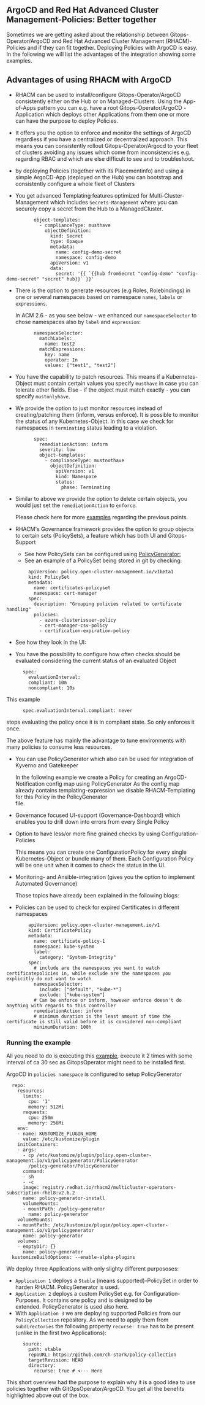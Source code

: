 ## ArgoCD and Red Hat Advanced Cluster Management-Policies: Better together

Sometimes we are getting asked about the relationship between Gitops-Operator/ArgoCD and Red Hat Advanced Cluster Management (RHACM)-Policies and if they can fit together.
Deploying Policies with ArgoCD is easy. In the following we will list the advantages of the integration showing some examples.

## Advantages of using RHACM with ArgoCD

* RHACM can be used to install/configure Gitops-Operator/ArgoCD consistently either on the Hub or on Managed-Clusters.
  Using the App-of-Apps pattern you can e.g. have a root Gitops-Operator/ArgoCD -Application which deploys other Applications from them one or more can have the purpose to deploy Policies. 

* It offers you the option to enforce and monitor the settings of ArgoCD regardless if you have a centralized or decentralized approach. This means you can consistently rollout Gitops-Operator/Argocd to your fleet of clusters avoiding any issues which come from inconsistencies e.g. regarding RBAC and which are else difficult to see and to troubleshoot.

* by deploying Policies (together with its Placementinfo) and using a simple ArgoCD-App (deployed on the Hub) you can bootstrap and consistently configure a whole fleet of Clusters

* You get advanced Templating features optimized for Multi-Cluster-Management which includes `Secrets-Management` where you can securely copy a secret from the Hub to a ManagedCluster.

```
          object-templates:
            - complianceType: musthave
              objectDefinition:
                kind: Secret
                type: Opaque
                metadata:
                  name: config-demo-secret
                  namespace: config-demo
                apiVersion: v1
                data:
                  secret: '{{ `{{hub fromSecret "config-demo" "config-demo-secret" "secret" hub}}` }}'
```

* There is the option to generate resources (e.g Roles, Rolebindings) in one or several namespaces based on namespace `names`, `labels` or `expressions`.

  In ACM 2.6 - as you see below - we enhanced our `namespaceSelector` to chose namespaces also by `label` and `expression`:

```
          namespaceSelector:
            matchLabels:
              name: test2
            matchExpressions:
              key: name
              operator: In
              values: ["test1", "test2"]
```

* You have the capability to patch resources. This means if a Kubernetes-Object must contain certain values you specify `musthave` in case you can tolerate other fields.
  Else - if the object must match exactly - you can specify `mustonlyhave`.

* We provide the option to just monitor resources instead of creating/patching them (inform, versus enforce). It is possible to monitor the status of any Kubernetes-Object.
  In this case we check for namespaces in `terminating` status leading to a violation.

```
          spec:
            remediationAction: inform
            severity: low
            object-templates:
              - complianceType: mustnothave
                objectDefinition:
                  apiVersion: v1
                  kind: Namespace
                  status:
                    phase: Terminating
```

* Similar to above we provide the option to delete certain objects, you would just set the `remediationAction` to `enforce`.

  Please check here for more [examples](https://github.com/stolostron/governance-policy-framework/blob/main/doc/configuration-policy/README.md#basic-usage) regarding the previous points.


* RHACM's Governance framework provides the option to group objects to certain sets (PolicySets), a feature which has both UI and Gitops-Support
  - See how PolicySets can be configured using [PolicyGenerator:](https://github.com/stolostron/policy-collection/blob/main/policygenerator/policy-sets/community/openshift-plus/policyGenerator.yaml#L154)
  - See an example of a PolicySet being stored in git by checking:

```
        apiVersion: policy.open-cluster-management.io/v1beta1
        kind: PolicySet
        metadata:
          name: certificates-policyset
          namespace: cert-manager
        spec:
          description: "Grouping policies related to certificate handling"
          policies:
            - azure-clusterissuer-policy
            - cert-manager-csv-policy
            - certification-expiration-policy
```

  - See how they look in the UI:

* You have the possibility to configure how often checks should be evaluated considering the current status of an evaluated Object

```
      spec:
        evaluationInterval:
        compliant: 10m
        noncompliant: 10s
```
  This example 

```
      spec.evaluationInterval.compliant: never
```
stops evaluating the policy once it is in compliant state. So only enforces it once.

The above feature has mainly the advantage to tune environments with many policies to consume less resources.

* You can use PolicyGenerator which also can be used for integration of Kyverno and Gatekeeper 

  In the following example we create a Policy for creating an ArgoCD-Notification config map using PolicyGenerator
  As the config map already contains templating-expression we disable RHACM-Templating for this Policy in the PolicyGenerator  
  file.

* Governance focused UI-support (Governance-Dashboard) which enables you to drill down into errors from every Single Policy

* Option to have less/or more fine grained checks by using Configuration-Policies

  This means you can create one ConfigurationPolicy for every single Kubernetes-Object or bundle many of them. Each 
  Configuration Policy will be one unit when it comes to check the status in the UI. 

* Monitoring- and Ansible-integration (gives you the option to implement Automated Governance)

  Those topics have already been explained in the following blogs:

* Policies can be used to check for expired Certificates in different namespaces

```
        apiVersion: policy.open-cluster-management.io/v1
        kind: CertificatePolicy
        metadata:
          name: certificate-policy-1
          namespace: kube-system
          label:
            category: "System-Integrity"
        spec:
          # include are the namespaces you want to watch certificatepolicies in, while exclude are the namespaces you explicitly do not want to watch
          namespaceSelector:
            include: ["default", "kube-*"]
            exclude: ["kube-system"]
          # Can be enforce or inform, however enforce doesn't do anything with regards to this controller
          remediationAction: inform
          # minimum duration is the least amount of time the certificate is still valid before it is considered non-compliant
          minimumDuration: 100h
```

### Running the example

All you need to do is executing this [example](https://raw.githubusercontent.com/ch-stark/argocdpoliciesblog/main/setuppolicies/setuppolicies.yaml), execute
it 2 times with some interval of ca 30 sec as GitopsOperator might need to be installed first.

ArgoCD in `policies namespace` is configured to setup PolicyGenerator

```
  repo:
    resources:
      limits:
        cpu: '1'
        memory: 512Mi
      requests:
        cpu: 250m
        memory: 256Mi
    env:
    - name: KUSTOMIZE_PLUGIN_HOME
      value: /etc/kustomize/plugin
    initContainers:
    - args:
      - cp /etc/kustomize/plugin/policy.open-cluster-management.io/v1/policygenerator/PolicyGenerator
        /policy-generator/PolicyGenerator
      command:
      - sh
      - -c
      image: registry.redhat.io/rhacm2/multicluster-operators-subscription-rhel8:v2.6.2
      name: policy-generator-install
      volumeMounts:
      - mountPath: /policy-generator
        name: policy-generator
    volumeMounts:
    - mountPath: /etc/kustomize/plugin/policy.open-cluster-management.io/v1/policygenerator
      name: policy-generator
    volumes:
    - emptyDir: {}
      name: policy-generator
  kustomizeBuildOptions: --enable-alpha-plugins
```

We deploy three Applications with only slighty different purpososes:

- `Application 1` deploys a `Stable` (means supported)-PolicySet in order to harden RHACM. PolicyGenerator is used.
- `Application 2` deploys a custom PolicySet e.g. for Configuration-Purposes. It contains one policy and is designed to be   
  extended. PolicyGenerator is used also here.
- With `Application 3` we are deploying supported Policies from our `PolicyCollection` repository. As we need to apply them
  from `subdirectories` the following property `recurse: true` has to be present (unlike in the first two Applications):

```
      source:
        path: stable
        repoURL: https://github.com/ch-stark/policy-collection
        targetRevision: HEAD
        directory:
          recurse: true # <--- Here
```

This short overview had the purpose to explain why it is a good idea to use policies together with GitOpsOperator/ArgoCD. You get all the benefits highlighted above out of the box.
